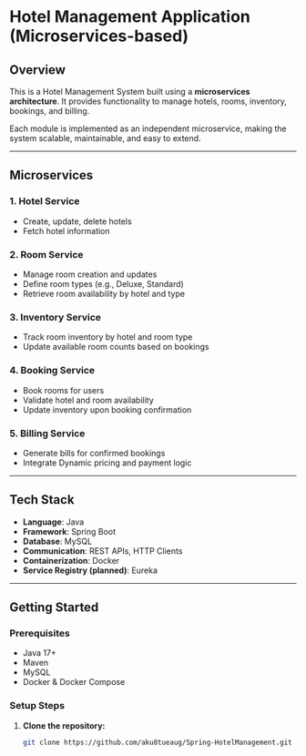 # Hotel Management Application (Microservices-based)

## Overview

This is a Hotel Management System built using a **microservices architecture**. It provides functionality to manage hotels, rooms, inventory, bookings, and billing.

Each module is implemented as an independent microservice, making the system scalable, maintainable, and easy to extend.

---

## Microservices

### 1. **Hotel Service**
- Create, update, delete hotels
- Fetch hotel information

### 2. **Room Service**
- Manage room creation and updates
- Define room types (e.g., Deluxe, Standard)
- Retrieve room availability by hotel and type

### 3. **Inventory Service**
- Track room inventory by hotel and room type
- Update available room counts based on bookings

### 4. **Booking Service**
- Book rooms for users
- Validate hotel and room availability
- Update inventory upon booking confirmation

### 5. **Billing Service**
- Generate bills for confirmed bookings
- Integrate Dynamic pricing and payment logic

---

## Tech Stack

- **Language**: Java
- **Framework**: Spring Boot
- **Database**: MySQL
- **Communication**: REST APIs, HTTP Clients
- **Containerization**: Docker
- **Service Registry (planned)**: Eureka

---

## Getting Started

### Prerequisites

- Java 17+
- Maven
- MySQL
- Docker & Docker Compose

### Setup Steps

1. **Clone the repository:**
   ```bash
   git clone https://github.com/aku8tueaug/Spring-HotelManagement.git
   
